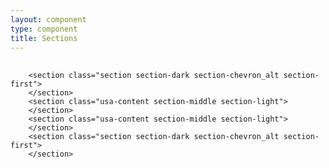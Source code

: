 ```yaml
---
layout: component
type: component
title: Sections 
---
```


<div class="section_container">
  <section class="usa-content section section-dark section-bg-far-r">
  </section>
  <section class="usa-content section-middle section-light">
  </section>
  <section class="section section-dark section-chevron_alt section-first">
  </section>
</div>

<pre>
  <code>
    &lt;section class="section section-dark section-chevron_alt section-first">
    &lt;/section>
    &lt;section class="usa-content section-middle section-light">
    &lt;/section>
    &lt;section class="usa-content section-middle section-light">
    &lt;/section>
    &lt;section class="section section-dark section-chevron_alt section-first">
    &lt;/section>
  </code>
</pre>
